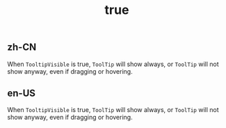 ﻿---
order: 12
title:
  zh-CN: With Tooltip (CN)
  en-US: With Tooltip
---

## zh-CN
When `TooltipVisible` is true, `ToolTip` will show always, or `ToolTip` will not show anyway, even if dragging or hovering.


## en-US
When `TooltipVisible` is true, `ToolTip` will show always, or `ToolTip` will not show anyway, even if dragging or hovering.
